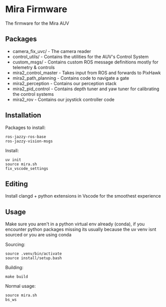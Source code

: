 # Mira Firmware
The firmware for the Mira AUV

## Packages
- camera_fix_uvc/ - The camera reader
- control_utils/ - Contains the utilities for the AUV's Control System
- custom_msgs/ - Contains custom ROS message definitions mostly for telemetry & controls
- mira2_control_master - Takes input from ROS and forwards to PixHawk
- mira2_path_planning - Contains code to navigate a gate
- mira2_perception - Contains our perception stack
- mira2_pid_control - Contains depth tuner and yaw tuner for calibrating the control systems
- mira2_rov - Contains our joystick controller code

## Installation
Packages to install:
```
ros-jazzy-ros-base
ros-jazzy-vision-msgs
```

Install:
```
uv init
source mira.sh
fix_vscode_settings
```

## Editing
Install clangd + python extensions in Vscode for the smoothest experience

## Usage

Make sure you aren't in a python virtual env already (conda), if you encounter python packages missing its usually because the uv venv isnt sourced or you are using conda

Sourcing:
```
source .venv/bin/activate
source install/setup.bash
```

Building:
```
make build
```

Normal usage:
```
source mira.sh
bs_ws
```
